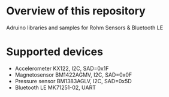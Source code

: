 # Overview of this repository
Adruino libraries and samples for Rohm Sensors &amp; Bluetooth LE

# Supported devices
* Accelerometer KX122, I2C, SAD=0x1F
* Magnetosensor BM1422AGMV, I2C, SAD=0x0F
* Pressure sensor BM1383AGLV, I2C, SAD=0x5D
* Bluetooth LE MK71251-02, UART
